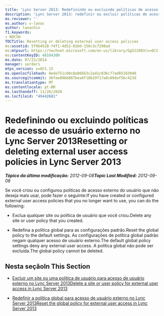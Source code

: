 ```yaml
---
title: 'Lync Server 2013: Redefinindo ou excluindo políticas de acesso de usuário externo'
description: 'Lync Server 2013: redefinir ou excluir políticas de acesso de usuários externos.'
ms.reviewer: ''
ms.author: v-lanac
author: lanachin
f1.keywords:
- NOCSH
TOCTitle: Resetting or deleting external user access policies
ms:assetid: 5f9b4528-f4f1-4d52-816d-156c3c7298ad
ms:mtpsurl: https://technet.microsoft.com/en-us/library/Gg521003(v=OCS.15)
ms:contentKeyID: 48184300
ms.date: 07/23/2014
manager: serdars
mtps_version: v=OCS.15
ms.openlocfilehash: 8ede751cb0c8a866b3c2a41c036c77ad85103940
ms.sourcegitcommit: 36fee89bb887bea4f18b19f17a8c69daf5bc423d
ms.translationtype: MT
ms.contentlocale: pt-BR
ms.lasthandoff: 11/26/2020
ms.locfileid: "49442681"
---
```

# <a name="resetting-or-deleting-external-user-access-policies-in-lync-server-2013"></a><span data-ttu-id="1597e-103">Redefinindo ou excluindo políticas de acesso de usuário externo no Lync Server 2013</span><span class="sxs-lookup"><span data-stu-id="1597e-103">Resetting or deleting external user access policies in Lync Server 2013</span></span>

<div data-xmlns="http://www.w3.org/1999/xhtml">

<div class="topic" data-xmlns="http://www.w3.org/1999/xhtml" data-msxsl="urn:schemas-microsoft-com:xslt" data-cs="https://msdn.microsoft.com/">

<div data-asp="https://msdn2.microsoft.com/asp">



</div>

<div id="mainSection">

<div id="mainBody"><span data-ttu-id="1597e-104">

<span> </span></span><span class="sxs-lookup"><span data-stu-id="1597e-104">

<span> </span></span></span>

<span data-ttu-id="1597e-105">_**Tópico da última modificação:** 2012-09-08_</span><span class="sxs-lookup"><span data-stu-id="1597e-105">_**Topic Last Modified:** 2012-09-08_</span></span>

<span data-ttu-id="1597e-106">Se você criou ou configurou políticas de acesso externo do usuário que não deseja mais usar, pode fazer o seguinte:</span><span class="sxs-lookup"><span data-stu-id="1597e-106">If you have created or configured external user access policies that you no longer want to use, you can do the following:</span></span>

  - <span data-ttu-id="1597e-107">Exclua qualquer site ou política de usuário que você criou.</span><span class="sxs-lookup"><span data-stu-id="1597e-107">Delete any site or user policy that you created.</span></span>

  - <span data-ttu-id="1597e-108">Redefina a política global para as configurações padrão.</span><span class="sxs-lookup"><span data-stu-id="1597e-108">Reset the global policy to the default settings.</span></span> <span data-ttu-id="1597e-109">As configurações de política global padrão negam qualquer acesso de usuário externo.</span><span class="sxs-lookup"><span data-stu-id="1597e-109">The default global policy settings deny any external user access.</span></span> <span data-ttu-id="1597e-110">A política global não pode ser excluída.</span><span class="sxs-lookup"><span data-stu-id="1597e-110">The global policy cannot be deleted.</span></span>

<div>

## <a name="in-this-section"></a><span data-ttu-id="1597e-111">Nesta seção</span><span class="sxs-lookup"><span data-stu-id="1597e-111">In This Section</span></span>

  - [<span data-ttu-id="1597e-112">Excluir um site ou uma política de usuário para acesso de usuário externo no Lync Server 2013</span><span class="sxs-lookup"><span data-stu-id="1597e-112">Delete a site or user policy for external user access in Lync Server 2013</span></span>](lync-server-2013-delete-a-site-or-user-policy-for-external-user-access.md)

  - [<span data-ttu-id="1597e-113">Redefinir a política global para acesso de usuário externo no Lync Server 2013</span><span class="sxs-lookup"><span data-stu-id="1597e-113">Reset the global policy for external user access in Lync Server 2013</span></span>](lync-server-2013-reset-the-global-policy-for-external-user-access.md)

<span data-ttu-id="1597e-114"></div>

</div>

<span> </span>

</div>

</div>

</span><span class="sxs-lookup"><span data-stu-id="1597e-114"></div>

</div>

<span> </span>

</div>

</div>

</span></span></div>

